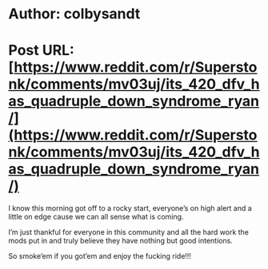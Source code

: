 # Author: colbysandt
# Post URL: [https://www.reddit.com/r/Superstonk/comments/mv03uj/its_420_dfv_has_quadruple_down_syndrome_ryan/](https://www.reddit.com/r/Superstonk/comments/mv03uj/its_420_dfv_has_quadruple_down_syndrome_ryan/)


I know this morning got off to a rocky start, everyone’s on high alert and a little on edge cause we can all sense what is coming.  

I’m just thankful for everyone in this community and all the hard work the mods put in and truly believe they have nothing but good intentions. 

So smoke’em if you got’em and enjoy the fucking ride!!!